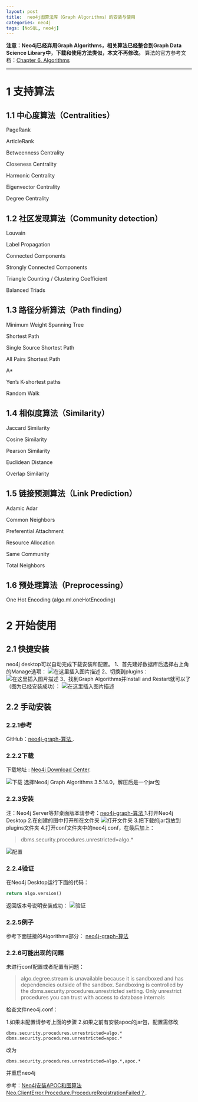 ```yaml
---
layout: post
title:  neo4j图算法库（Graph Algorithms）的安装与使用
categories: neo4j
tags: [NoSQL, neo4j]
---
```


**注意：Neo4j已经弃用Graph Algorithms，相关算法已经整合到Graph Data Science Library中，下载和使用方法类似，本文不再修改。**
算法的官方参考文档：[Chapter 6. Algorithms](https://neo4j.com/docs/graph-data-science/current/algorithms/)

_________________
# 1 支持算法

## 1.1 中心度算法（Centralities）

PageRank 

ArticleRank 

Betweenness Centrality 

Closeness Centrality

Harmonic Centrality 

Eigenvector Centrality 

Degree Centrality 

## 1.2 社区发现算法（Community detection）

Louvain 

Label Propagation 

Connected Components

Strongly Connected Components 

Triangle Counting / Clustering Coefficient 

Balanced Triads 

## 1.3 路径分析算法（Path finding）

Minimum Weight Spanning Tree 

Shortest Path 

Single Source Shortest Path 

All Pairs Shortest Path 

A* 

Yen’s K-shortest paths 

Random Walk 

## 1.4 相似度算法（Similarity）

Jaccard Similarity 

Cosine Similarity

Pearson Similarity 

Euclidean Distance 

Overlap Similarity 

## 1.5 链接预测算法（Link Prediction）

Adamic Adar 

Common Neighbors 

Preferential Attachment 

Resource Allocation 

Same Community 

Total Neighbors 

## 1.6 预处理算法（Preprocessing）

One Hot Encoding (algo.ml.oneHotEncoding)


# 2 开始使用
## 2.1 快捷安装
neo4j desktop可以自动完成下载安装和配置。
1、首先建好数据库后选择右上角的Manage选项：
![在这里插入图片描述](https://img-blog.csdnimg.cn/20200405110219642.png?x-oss-process=image/watermark,type_ZmFuZ3poZW5naGVpdGk,shadow_10,text_aHR0cHM6Ly9ibG9nLmNzZG4ubmV0L3FxXzM5OTE4Njc3,size_16,color_FFFFFF,t_70)
2、切换到plugins：
![在这里插入图片描述](https://img-blog.csdnimg.cn/20200405110534739.png?x-oss-process=image/watermark,type_ZmFuZ3poZW5naGVpdGk,shadow_10,text_aHR0cHM6Ly9ibG9nLmNzZG4ubmV0L3FxXzM5OTE4Njc3,size_16,color_FFFFFF,t_70)
3、找到Graph Algorithms并Install and Restart就可以了（图为已经安装成功）：
![在这里插入图片描述](https://img-blog.csdnimg.cn/20200405110724284.png?x-oss-process=image/watermark,type_ZmFuZ3poZW5naGVpdGk,shadow_10,text_aHR0cHM6Ly9ibG9nLmNzZG4ubmV0L3FxXzM5OTE4Njc3,size_16,color_FFFFFF,t_70)
## 2.2 手动安装
### 2.2.1参考
GitHub：[neo4j-graph-算法
](https://github.com/neo4j-contrib/neo4j-graph-algorithms).
### 2.2.2下载
下载地址 :  [Neo4j Download Center](https://neo4j.com/download-center/).

![下载](https://img-blog.csdnimg.cn/2020031320090214.png?x-oss-process=image/watermark,type_ZmFuZ3poZW5naGVpdGk,shadow_10,text_aHR0cHM6Ly9ibG9nLmNzZG4ubmV0L3FxXzM5OTE4Njc3,size_16,color_FFFFFF,t_70)
选择Neo4j Graph Algorithms 3.5.14.0，解压后是一个jar包
### 2.2.3安装

注：Neo4j Server等非桌面版本请参考：[neo4j-graph-算法
](https://github.com/neo4j-contrib/neo4j-graph-algorithms)
1.打开Neo4j Desktop
2.在创建的图中打开所在文件夹
![打开文件夹](https://img-blog.csdnimg.cn/20200313201955233.png?x-oss-process=image/watermark,type_ZmFuZ3poZW5naGVpdGk,shadow_10,text_aHR0cHM6Ly9ibG9nLmNzZG4ubmV0L3FxXzM5OTE4Njc3,size_16,color_FFFFFF,t_70)
3.把下载的jar包放到plugins文件夹
4.打开conf文件夹中的neo4j.conf，在最后加上：

> dbms.security.procedures.unrestricted=algo.*

![配置](https://img-blog.csdnimg.cn/2020031320294884.png?x-oss-process=image/watermark,type_ZmFuZ3poZW5naGVpdGk,shadow_10,text_aHR0cHM6Ly9ibG9nLmNzZG4ubmV0L3FxXzM5OTE4Njc3,size_16,color_FFFFFF,t_70)
### 2.2.4验证
在Neo4j Desktop运行下面的代码：

```sql
return algo.version()
```
返回版本号说明安装成功：
![验证](https://img-blog.csdnimg.cn/20200313203354489.png?x-oss-process=image/watermark,type_ZmFuZ3poZW5naGVpdGk,shadow_10,text_aHR0cHM6Ly9ibG9nLmNzZG4ubmV0L3FxXzM5OTE4Njc3,size_16,color_FFFFFF,t_70)
### 2.2.5例子
参考下面链接的Algorithms部分：
[neo4j-graph-算法
](https://github.com/neo4j-contrib/neo4j-graph-algorithms)
### 2.2.6可能出现的问题

未进行conf配置或者配置有问题：

> algo.degree.stream is unavailable because it is sandboxed and has dependencies outside of the sandbox. Sandboxing is controlled by the dbms.security.procedures.unrestricted setting. Only unrestrict procedures you can trust with access to database internals

检查文件neo4j.conf：

1.如果未配置请参考上面的步骤
2.如果之前有安装apoc的jar包，配置需修改

`dbms.security.procedures.unrestricted=algo.*`
 `dbms.security.procedures.unrestricted=apoc.*`

改为

`dbms.security.procedures.unrestricted=algo.*,apoc.*`

并重启neo4j

参考：[Neo4j安装APOC和图算法Neo.ClientError.Procedure.ProcedureRegistrationFailed？](https://cloud.tencent.com/developer/ask/129792).